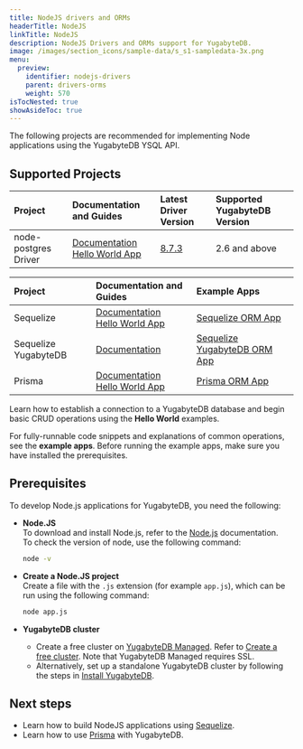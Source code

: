 ```yaml
---
title: NodeJS drivers and ORMs
headerTitle: NodeJS
linkTitle: NodeJS
description: NodeJS Drivers and ORMs support for YugabyteDB.
image: /images/section_icons/sample-data/s_s1-sampledata-3x.png
menu:
  preview:
    identifier: nodejs-drivers
    parent: drivers-orms
    weight: 570
isTocNested: true
showAsideToc: true
---
```


The following projects are recommended for implementing Node applications using the YugabyteDB YSQL API.

## Supported Projects

| Project | Documentation and Guides | Latest Driver Version | Supported YugabyteDB Version |
| :------ | :----------------------- | :----------------------- | :--------------------|
| node-postgres Driver| [Documentation](postgres-node-driver) <br /> [Hello World App](../../quick-start/build-apps/nodejs/ysql-pg/) | [8.7.3](https://www.npmjs.com/package/pg) | 2.6 and above |

| Project | Documentation and Guides | Example Apps |
| :------ | :----------------------- | :----------- |
| Sequelize | [Documentation](sequelize) <br /> [Hello World App](../../quick-start/build-apps/nodejs/ysql-sequelize/) | [Sequelize ORM App](https://github.com/yugabyte/orm-examples/tree/master/node/sequelize) |
| Sequelize YugabyteDB | [Documentation](sequelize-yugabytedb) | [Sequelize YugabyteDB ORM App](https://github.com/yugabyte/sequelize-yugabytedb)
| Prisma | [Documentation](prisma) <br /> [Hello World App](../../quick-start/build-apps/nodejs/ysql-prisma/) <br /> | [Prisma ORM App](https://github.com/yugabyte/orm-examples/tree/master/node/prisma)

Learn how to establish a connection to a YugabyteDB database and begin basic CRUD operations using the **Hello World** examples.

For fully-runnable code snippets and explanations of common operations, see the  **example apps**. Before running the example apps, make sure you have installed the prerequisites.

## Prerequisites

To develop Node.js applications for YugabyteDB, you need the following:

- **Node.JS**\
  To download and install Node.js, refer to the [Node.js](https://nodejs.org/en/download/) documentation.\
  To check the version of node, use the following command:

  ```sh
  node -v
  ```

- **Create a Node.JS project**\
  Create a file with the `.js` extension (for example `app.js`), which can be run using the following command:

  ```sh
  node app.js
  ```

- **YugabyteDB cluster**
  - Create a free cluster on [YugabyteDB Managed](https://www.yugabyte.com/cloud/). Refer to [Create a free cluster](../../yugabyte-cloud/cloud-basics/create-clusters-free/). Note that YugabyteDB Managed requires SSL.
  - Alternatively, set up a standalone YugabyteDB cluster by following the steps in [Install YugabyteDB](../../quick-start/install/macos).

## Next steps

- Learn how to build NodeJS applications using [Sequelize](sequelize/).
- Learn how to use [Prisma](../../integrations/prisma/) with YugabyteDB.
